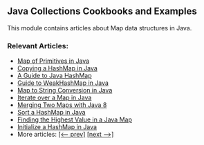 ## Java Collections Cookbooks and Examples

This module contains articles about Map data structures in Java.

### Relevant Articles: 
- [Map of Primitives in Java](https://www.baeldung.com/java-map-primitives)
- [Copying a HashMap in Java](https://www.baeldung.com/java-copy-hashmap)
- [A Guide to Java HashMap](https://www.baeldung.com/java-hashmap)
- [Guide to WeakHashMap in Java](https://www.baeldung.com/java-weakhashmap)
- [Map to String Conversion in Java](https://www.baeldung.com/java-map-to-string-conversion)
- [Iterate over a Map in Java](https://www.baeldung.com/java-iterate-map)
- [Merging Two Maps with Java 8](https://www.baeldung.com/java-merge-maps)
- [Sort a HashMap in Java](https://www.baeldung.com/java-hashmap-sort)
- [Finding the Highest Value in a Java Map](https://www.baeldung.com/java-find-map-max)
- [Initialize a HashMap in Java](https://www.baeldung.com/java-initialize-hashmap)
- More articles: [[<-- prev]](/core-java-collections-maps) [[next -->]](/core-java-collections-maps-3)
